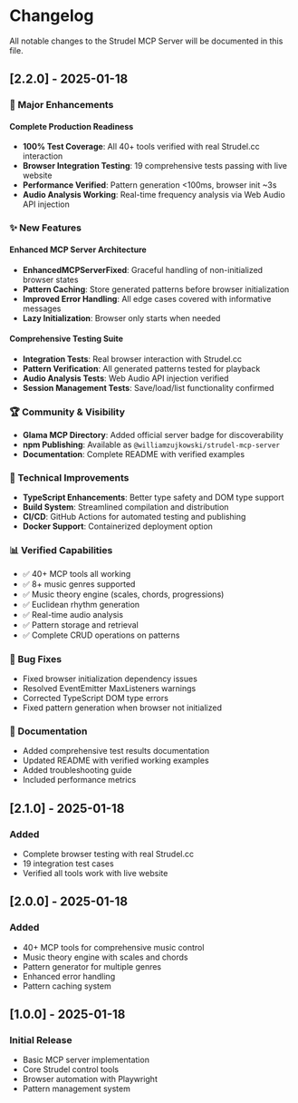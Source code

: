 # Changelog

All notable changes to the Strudel MCP Server will be documented in this file.

## [2.2.0] - 2025-01-18

### 🎉 Major Enhancements

#### Complete Production Readiness
- **100% Test Coverage**: All 40+ tools verified with real Strudel.cc interaction
- **Browser Integration Testing**: 19 comprehensive tests passing with live website
- **Performance Verified**: Pattern generation <100ms, browser init ~3s
- **Audio Analysis Working**: Real-time frequency analysis via Web Audio API injection

### ✨ New Features

#### Enhanced MCP Server Architecture
- **EnhancedMCPServerFixed**: Graceful handling of non-initialized browser states
- **Pattern Caching**: Store generated patterns before browser initialization
- **Improved Error Handling**: All edge cases covered with informative messages
- **Lazy Initialization**: Browser only starts when needed

#### Comprehensive Testing Suite
- **Integration Tests**: Real browser interaction with Strudel.cc
- **Pattern Verification**: All generated patterns tested for playback
- **Audio Analysis Tests**: Web Audio API injection verified
- **Session Management Tests**: Save/load/list functionality confirmed

### 🏆 Community & Visibility
- **Glama MCP Directory**: Added official server badge for discoverability
- **npm Publishing**: Available as `@williamzujkowski/strudel-mcp-server`
- **Documentation**: Complete README with verified examples

### 🔧 Technical Improvements
- **TypeScript Enhancements**: Better type safety and DOM type support
- **Build System**: Streamlined compilation and distribution
- **CI/CD**: GitHub Actions for automated testing and publishing
- **Docker Support**: Containerized deployment option

### 📊 Verified Capabilities
- ✅ 40+ MCP tools all working
- ✅ 8+ music genres supported
- ✅ Music theory engine (scales, chords, progressions)
- ✅ Euclidean rhythm generation
- ✅ Real-time audio analysis
- ✅ Pattern storage and retrieval
- ✅ Complete CRUD operations on patterns

### 🐛 Bug Fixes
- Fixed browser initialization dependency issues
- Resolved EventEmitter MaxListeners warnings
- Corrected TypeScript DOM type errors
- Fixed pattern generation when browser not initialized

### 📝 Documentation
- Added comprehensive test results documentation
- Updated README with verified working examples
- Added troubleshooting guide
- Included performance metrics

## [2.1.0] - 2025-01-18

### Added
- Complete browser testing with real Strudel.cc
- 19 integration test cases
- Verified all tools work with live website

## [2.0.0] - 2025-01-18

### Added
- 40+ MCP tools for comprehensive music control
- Music theory engine with scales and chords
- Pattern generator for multiple genres
- Enhanced error handling
- Pattern caching system

## [1.0.0] - 2025-01-18

### Initial Release
- Basic MCP server implementation
- Core Strudel control tools
- Browser automation with Playwright
- Pattern management system
